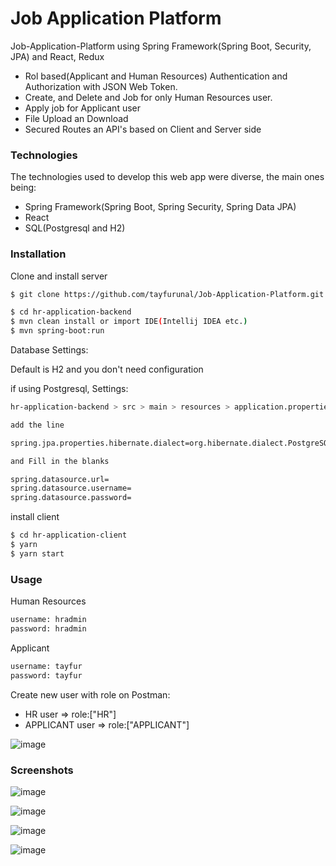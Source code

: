 # Job Application Platform
Job-Application-Platform using Spring Framework(Spring Boot, Security, JPA) and React, Redux

* Rol based(Applicant and Human Resources) Authentication and Authorization with JSON Web Token.
* Create, and Delete and Job for only Human Resources user.
* Apply job for Applicant user
* File Upload an Download
* Secured Routes an API's based on Client and Server side 

### Technologies

The technologies used to develop this web app were diverse, the main ones being:

- Spring Framework(Spring Boot, Spring Security, Spring Data JPA)
- React
- SQL(Postgresql and H2)

### Installation
 
Clone and install server

```sh
$ git clone https://github.com/tayfurunal/Job-Application-Platform.git

$ cd hr-application-backend
$ mvn clean install or import IDE(Intellij IDEA etc.)
$ mvn spring-boot:run
```

Database Settings:

Default is H2 and you don't need configuration

if using Postgresql, Settings:

```sh
hr-application-backend > src > main > resources > application.properties

add the line

spring.jpa.properties.hibernate.dialect=org.hibernate.dialect.PostgreSQLDialect

and Fill in the blanks

spring.datasource.url=
spring.datasource.username=
spring.datasource.password=
```

install client

```sh
$ cd hr-application-client
$ yarn
$ yarn start
```

### Usage

Human Resources
```sh
username: hradmin
password: hradmin
```

Applicant
```sh
username: tayfur
password: tayfur
```

Create new user with role on Postman:

- HR user => role:["HR"]
- APPLICANT user => role:["APPLICANT"]

![image](https://i.imgur.com/DD7tEsz.png)

### Screenshots

![image](https://i.imgur.com/MDOHVNL.png)

![image](https://i.imgur.com/7LBTRqO.png)

![image](https://i.imgur.com/Pt9MezI.png)

![image](https://i.imgur.com/QZlB6Qu.png)

